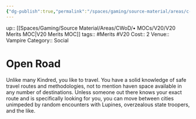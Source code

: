 ```yaml
---
{"dg-publish":true,"permalink":"/spaces/gaming/source-material/areas/c-wo-d/genre/vampire/v20/merits-and-flaws/open-road/","dgHomeLink":true,"dgPassFrontmatter":true}
---
```


up:: [[Spaces/Gaming/Source Material/Areas/CWoD/• MOCs/V20/V20 Merits MOC|V20 Merits MOC]]
tags:: #Merits #V20 
Cost:: 2
Venue:: Vampire
Category:: Social
# Open Road 
Unlike many Kindred, you like to travel. You have
a solid knowledge of safe travel routes and methodologies,
not to mention haven space available in any number
of destinations. Unless someone out there knows
your exact route and is specifically looking for you, you
can move between cities unimpeded by random encounters
with Lupines, overzealous state troopers, and
the like.
